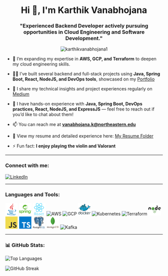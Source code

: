 <h1 align="center">Hi 👋, I'm Karthik Vanabhojana</h1>
<h3 align="center">"Experienced Backend Developer actively pursuing opportunities in Cloud Engineering and Software Development."</h3>

<p align="center">
  <img src="https://komarev.com/ghpvc/?username=karthikvanabhojana1&label=Profile%20views&color=0e75b6&style=flat" alt="karthikvanabhojana1" />
</p>

- 🌱 I’m expanding my expertise in **AWS, GCP, and Terraform** to deepen my cloud engineering skills.

- 👨‍💻 I’ve built several backend and full-stack projects using **Java, Spring Boot, React, NodeJS, and DevOps tools**, showcased on my [Portfolio](https://karthikvanabhojana.com/)

- 📝 I share my technical insights and project experiences regularly on [Medium](https://medium.com/@karthikvanabhojana)

- 💬 I have hands-on experience with **Java, Spring Boot, DevOps practices, React, NodeJS, and ExpressJS** — feel free to reach out if you’d like to chat about them!

- 📫 You can reach me at **vanabhojana.k@northeastern.edu**

- 📄 View my resume and detailed experience here: [My Resume Folder](https://drive.google.com/drive/folders/10NrB-41bPSWAdE8nCVsAquI8jDapeRdY?usp=sharing)

- ⚡ Fun fact: **I enjoy playing the violin and Valorant**

---

<h3 align="left">Connect with me:</h3>
<p align="left">
  <a href="https://linkedin.com/in/karthik-vanabhojana" target="blank">
    <img align="center" src="https://raw.githubusercontent.com/rahuldkjain/github-profile-readme-generator/master/src/images/icons/Social/linked-in-alt.svg" alt="LinkedIn" height="30" width="40" />
  </a>
</p>

---

<h3 align="left">Languages and Tools:</h3>
<p align="left">
  <!-- Just a subset to showcase variety -->
  <img src="https://raw.githubusercontent.com/devicons/devicon/master/icons/java/java-original.svg" alt="Java" width="40" height="40"/>
  <img src="https://raw.githubusercontent.com/devicons/devicon/master/icons/spring/spring-original-wordmark.svg" alt="Spring Boot" width="40" height="40"/>
  <img src="https://raw.githubusercontent.com/devicons/devicon/master/icons/react/react-original-wordmark.svg" alt="React" width="40" height="40"/>
  <img src="https://www.vectorlogo.zone/logos/amazon_aws/amazon_aws-icon.svg" alt="AWS" width="40" height="40"/>
  <img src="https://www.vectorlogo.zone/logos/google_cloud/google_cloud-icon.svg" alt="GCP" width="40" height="40"/>
  <img src="https://raw.githubusercontent.com/devicons/devicon/master/icons/docker/docker-original-wordmark.svg" alt="Docker" width="40" height="40"/>
  <img src="https://www.vectorlogo.zone/logos/kubernetes/kubernetes-icon.svg" alt="Kubernetes" width="40" height="40"/>
  <img src="https://www.vectorlogo.zone/logos/terraformio/terraformio-icon.svg" alt="Terraform" width="40" height="40"/>
  <img src="https://raw.githubusercontent.com/devicons/devicon/master/icons/nodejs/nodejs-original-wordmark.svg" alt="NodeJS" width="40" height="40"/>
  <img src="https://raw.githubusercontent.com/devicons/devicon/master/icons/javascript/javascript-original.svg" alt="JavaScript" width="40" height="40"/>
  <img src="https://raw.githubusercontent.com/devicons/devicon/master/icons/typescript/typescript-original.svg" alt="TypeScript" width="40" height="40"/>
  <img src="https://raw.githubusercontent.com/devicons/devicon/master/icons/postgresql/postgresql-original-wordmark.svg" alt="PostgreSQL" width="40" height="40"/>
  <img src="https://raw.githubusercontent.com/devicons/devicon/master/icons/mongodb/mongodb-original-wordmark.svg" alt="MongoDB" width="40" height="40"/>
  <img src="https://www.vectorlogo.zone/logos/apache_kafka/apache_kafka-icon.svg" alt="Kafka" width="40" height="40"/>
</p>

---

<h3 align="left">📊 GitHub Stats:</h3>
<p>
  <img align="center" src="https://github-readme-stats.vercel.app/api/top-langs?username=karthikvanabhojana1&show_icons=true&locale=en&layout=compact" alt="Top Languages" />
</p>

<p>
  <img align="center" src="https://github-readme-streak-stats.herokuapp.com/?user=karthikvanabhojana1" alt="GitHub Streak" />
</p>
